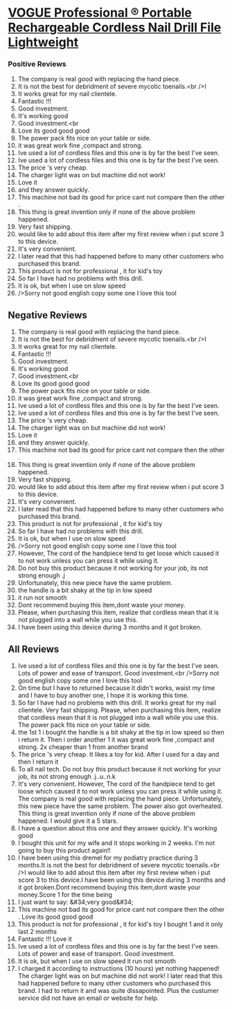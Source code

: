 # [VOGUE Professional ® Portable Rechargeable Cordless Nail Drill File Lightweight](https://products.checkmycream.com/products/VOGUE-Professional-(r)-Portable-Rechargeable-Cordless-Nail-Drill-File-Lightweight.html)

### Positive Reviews

<ol>
      <li>The company is real good with replacing the hand piece.</li>
      <li>It is not the best for debridment of severe mycotic toenails.&lt;br /&gt;I</li>
      <li>It works great for my nail clientele.</li>
      <li>Fantastic !!!</li>
      <li>Good investment.</li>
      <li>It&#x27;s working good</li>
      <li>Good investment.&lt;br</li>
      <li>Love its good good good</li>
      <li>The power pack fits nice on your table or side.</li>
      <li>it was great work fine ,compact and strong.</li>
      <li>Ive used a lot of cordless files and this one is by far the best I&#x27;ve seen.</li>
      <li>Ive used a lot of cordless files and this one is by far the best I&#x27;ve seen.</li>
      <li>The price &#x27;s very cheap.</li>
      <li>The charger light was on but machine did not work!</li>
      <li>Love it</li>
      <li>and they answer quickly.</li>
      <li>This machine not bad its good for price cant not compare then the other .</li>
      <li>This thing is great invention only if none of the above problem happened.  </li>
      <li>Very fast shipping.</li>
      <li>would like to add about this item after my first review when i put score 3 to this device.</li>
      <li>It&#x27;s very convenient.  </li>
      <li>I later read that this had happened before to many other customers who purchased this brand.</li>
      <li>This product is not for professional , it for kid&#x27;s toy</li>
      <li>So far I have had no problems with this drill.</li>
      <li>It is ok, but when I use on slow speed</li>
      <li>/&gt;Sorry not good english copy some one I love this tool</li>
</ol>


<h2>Negative Reviews</h2>
<ol>
<li> The company is real good with replacing the hand piece.</li>
<li> It is not the best for debridment of severe mycotic toenails.&lt;br /&gt;I</li>
<li> It works great for my nail clientele.</li>
<li> Fantastic !!!</li>
<li> Good investment.</li>
<li> It&#x27;s working good</li>
<li> Good investment.&lt;br</li>
<li> Love its good good good</li>
<li> The power pack fits nice on your table or side.</li>
<li> it was great work fine ,compact and strong.</li>
<li> Ive used a lot of cordless files and this one is by far the best I&#x27;ve seen.</li>
<li> Ive used a lot of cordless files and this one is by far the best I&#x27;ve seen.</li>
<li> The price &#x27;s very cheap.</li>
<li> The charger light was on but machine did not work!</li>
<li> Love it</li>
<li> and they answer quickly.</li>
<li> This machine not bad its good for price cant not compare then the other .</li>
<li> This thing is great invention only if none of the above problem happened.  </li>
<li> Very fast shipping.</li>
<li> would like to add about this item after my first review when i put score 3 to this device.</li>
<li> It&#x27;s very convenient.  </li>
<li> I later read that this had happened before to many other customers who purchased this brand.</li>
<li> This product is not for professional , it for kid&#x27;s toy</li>
<li> So far I have had no problems with this drill.</li>
<li> It is ok, but when I use on slow speed</li>
<li> /&gt;Sorry not good english copy some one I love this tool</li>
<li> However, The cord of the handpiece tend to get loose which caused it to not work unless you can press it while using it.  </li>
<li> Do not buy this product because it not working for your job, its not strong enough .j</li>
<li> Unfortunately, this new piece have the same problem.  </li>
<li> the handle is a bit shaky at the tip in low speed</li>
<li> it run not smooth</li>
<li> Dont recommend buying this item,dont waste your money.</li>
<li> Please, when purchasing this item, realize that cordless mean that it is not plugged into a wall while you use this.</li>
<li> I have been using this device during 3 months and it got broken.</li>
</ol>

<h2>All Reviews</h2>

<ol>
    <li> Ive used a lot of cordless files and this one is by far the best I&#x27;ve seen. Lots of power and ease of transport. Good investment.&lt;br /&gt;Sorry not good english copy some one I love this tool</li>
    <li> On time but I have to returned because it didn&#x27;t works, waist my time and I have to buy another one, I hope it is working this time.</li>
    <li> So far I have had no problems with this drill. It works great for my nail clientele. Very fast shipping. Please, when purchasing this item, realize that cordless mean that it is not plugged into a wall while you use this. The power pack fits nice on your table or side.</li>
    <li> the 1st 1 i bought  the handle is a bit shaky at the tip in low speed so then i return it. Then i order another 1 it was great work fine ,compact and strong. 2x cheaper than 1 from another brand</li>
    <li> The price &#x27;s very cheap. It likes a toy for kid. After I used for a day and then I return it</li>
    <li> To all nail tech. Do not buy this product because it not working for your job, its not strong enough .j..u..n.k</li>
    <li> It&#x27;s very convenient.  However, The cord of the handpiece tend to get loose which caused it to not work unless you can press it while using it.  The company is real good with replacing the hand piece. Unfortunately, this new piece have the same problem.  The power also got overheated. This thing is great invention only if none of the above problem happened.  I would give it a 5 stars.</li>
    <li> I have a question about this one  and they answer quickly. It&#x27;s working good</li>
    <li> I bought this unit for my wife and it stops working in 2 weeks. I&#x27;m not going to buy this product again!!</li>
    <li> I have been using this dremel  for my podiatry practice during 3 months.It is not the best for debridment of severe mycotic toenails.&lt;br /&gt;I would like to add about this item after my first review when i put score 3 to this device.I have been using this device during 3 months and it got broken.Dont recommend buying this item,dont waste your money.Score 1 for the time being</li>
    <li> I just want to say: &amp;#34;very good&amp;#34;</li>
    <li> This machine not bad its good for price cant not compare then the other . Love its good good good</li>
    <li> This product is not for professional , it for kid&#x27;s toy I bought 1 and it only last 2 months</li>
    <li> Fantastic !!! Love it</li>
    <li> Ive used a lot of cordless files and this one is by far the best I&#x27;ve seen. Lots of power and ease of transport. Good investment.</li>
    <li> It is ok, but when I use on slow speed it run not smooth</li>
    <li> I charged it according to instructions (10 hours) yet nothing happened! The charger light was on but machine did not work! I later read that this had happened before to many other customers who purchased this brand. I had to return it and was quite dissapointed. Plus the custumer service did not have an email or website for help.</li>
</ol>




